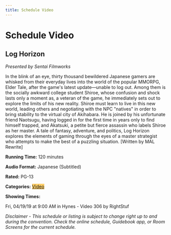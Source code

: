 ```yaml
---
title: Schedule Video
---
```

# Schedule Video

## Log Horizon

*Presented by Sentai Filmworks*

In the blink of an eye, thirty thousand bewildered Japanese gamers are whisked from their everyday lives into the world of the popular MMORPG, Elder Tale, after the game's latest update—unable to log out. Among them is the socially awkward college student Shiroe, whose confusion and shock lasts only a moment as, a veteran of the game, he immediately sets out to explore the limits of his new reality. Shiroe must learn to live in this new world, leading others and negotiating with the NPC "natives" in order to bring stability to the virtual city of Akihabara. He is joined by his unfortunate friend Naotsugu, having logged in for the first time in years only to find himself trapped, and Akatsuki, a petite but fierce assassin who labels Shiroe as her master. A tale of fantasy, adventure, and politics, Log Horizon explores the elements of gaming through the eyes of a master strategist who attempts to make the best of a puzzling situation. [Written by MAL Rewrite]

**Running Time:** 120 minutes

**Audio Format:** Japanese (Subtitled)

**Rated:** PG-13

**Categories:** <a href="/AB-Site-Redesign/information/category_details.html" class="schedule-category" style="background-color:#FFCC66;">Video</a>

**Showing Times:**

Fri, 04/19/19 at 9:00 AM in Hynes - Video 306 by RightStuf

*Disclaimer - This schedule or listing is subject to change right up to and during the convention. Check the online schedule, Guidebook app, or Room Screens for the current schedule.*
